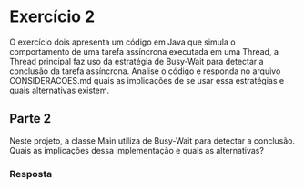 # Exercício 2

O exercício dois apresenta um código em Java que simula o comportamento de uma tarefa assíncrona executada em uma Thread, a Thread principal faz uso da estratégia de Busy-Wait para detectar a conclusão da tarefa assíncrona. Analise o código e responda no arquivo CONSIDERACOES.md quais as implicações de se usar essa estratégias e quais alternativas existem.

## Parte 2

Neste projeto, a classe Main utiliza de Busy-Wait para detectar a conclusão. Quais as implicações dessa implementação e quais as alternativas?

### Resposta
